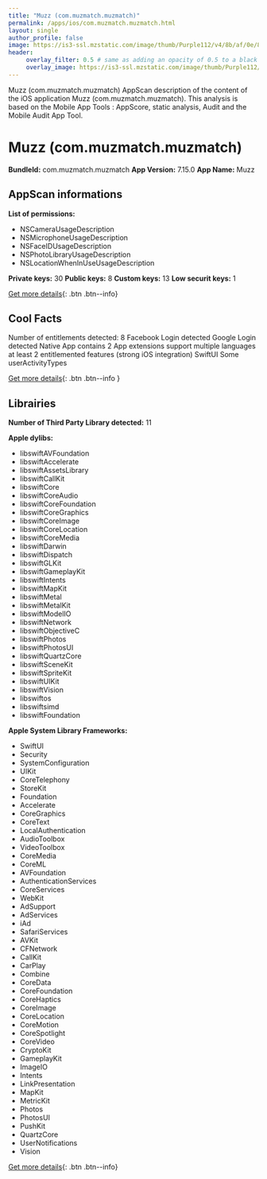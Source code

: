 ```yaml
---
title: "Muzz (com.muzmatch.muzmatch)"
permalink: /apps/ios/com.muzmatch.muzmatch.html
layout: single
author_profile: false
image: https://is3-ssl.mzstatic.com/image/thumb/Purple112/v4/8b/af/0e/8baf0ed6-a8b2-bf48-c69b-7bc7fc51734c/AppIcon-0-0-1x_U007emarketing-0-0-0-5-0-0-sRGB-0-0-0-GLES2_U002c0-512MB-85-220-0-0.png/512x512bb.jpg
header: 
     overlay_filter: 0.5 # same as adding an opacity of 0.5 to a black background
     overlay_image: https://is3-ssl.mzstatic.com/image/thumb/Purple112/v4/8b/af/0e/8baf0ed6-a8b2-bf48-c69b-7bc7fc51734c/AppIcon-0-0-1x_U007emarketing-0-0-0-5-0-0-sRGB-0-0-0-GLES2_U002c0-512MB-85-220-0-0.png/512x512bb.jpg
---
```

Muzz (com.muzmatch.muzmatch) AppScan description of the content of the iOS application Muzz (com.muzmatch.muzmatch). This analysis is based on the Mobile App Tools : AppScore, static analysis, Audit and the Mobile Audit App Tool.

# Muzz (com.muzmatch.muzmatch)

**BundleId:** com.muzmatch.muzmatch
**App Version:** 7.15.0
**App Name:** Muzz


## AppScan informations 

**List of permissions:** 
- NSCameraUsageDescription
- NSMicrophoneUsageDescription
- NSFaceIDUsageDescription
- NSPhotoLibraryUsageDescription
- NSLocationWhenInUseUsageDescription
  
  
**Private keys:** 30
**Public keys:** 8
**Custom keys:** 13
**Low securit keys:** 1
  
[Get more details](/pricing.html){: .btn .btn--info}

## Cool Facts

Number of entitlements detected: 8
Facebook Login detected
Google Login detected
Native App
contains 2 App extensions
support multiple languages
at least 2 entitlemented features (strong iOS integration)
SwiftUI
Some userActivityTypes
  
[Get more details](/pricing.html){: .btn .btn--info }

## Librairies 
**Number of Third Party Library detected:** 11


**Apple dylibs:**
- libswiftAVFoundation
- libswiftAccelerate
- libswiftAssetsLibrary
- libswiftCallKit
- libswiftCore
- libswiftCoreAudio
- libswiftCoreFoundation
- libswiftCoreGraphics
- libswiftCoreImage
- libswiftCoreLocation
- libswiftCoreMedia
- libswiftDarwin
- libswiftDispatch
- libswiftGLKit
- libswiftGameplayKit
- libswiftIntents
- libswiftMapKit
- libswiftMetal
- libswiftMetalKit
- libswiftModelIO
- libswiftNetwork
- libswiftObjectiveC
- libswiftPhotos
- libswiftPhotosUI
- libswiftQuartzCore
- libswiftSceneKit
- libswiftSpriteKit
- libswiftUIKit
- libswiftVision
- libswiftos
- libswiftsimd
- libswiftFoundation


**Apple System Library Frameworks:**
- SwiftUI
- Security
- SystemConfiguration
- UIKit
- CoreTelephony
- StoreKit
- Foundation
- Accelerate
- CoreGraphics
- CoreText
- LocalAuthentication
- AudioToolbox
- VideoToolbox
- CoreMedia
- CoreML
- AVFoundation
- AuthenticationServices
- CoreServices
- WebKit
- AdSupport
- AdServices
- iAd
- SafariServices
- AVKit
- CFNetwork
- CallKit
- CarPlay
- Combine
- CoreData
- CoreFoundation
- CoreHaptics
- CoreImage
- CoreLocation
- CoreMotion
- CoreSpotlight
- CoreVideo
- CryptoKit
- GameplayKit
- ImageIO
- Intents
- LinkPresentation
- MapKit
- MetricKit
- Photos
- PhotosUI
- PushKit
- QuartzCore
- UserNotifications
- Vision


  
[Get more details](/pricing.html){: .btn .btn--info}

